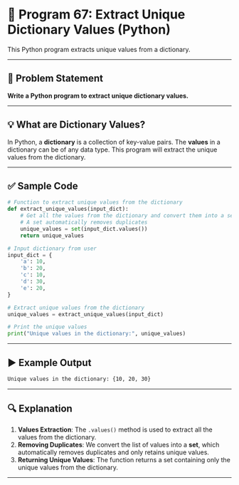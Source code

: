 
# 📝 Program 67: Extract Unique Dictionary Values (Python)

This Python program extracts unique values from a dictionary.

---

## 📌 Problem Statement

**Write a Python program to extract unique dictionary values.**

---

## 💡 What are Dictionary Values?

In Python, a **dictionary** is a collection of key-value pairs. The **values** in a dictionary can be of any data type. This program will extract the unique values from the dictionary.

---

## ✅ Sample Code

```python
# Function to extract unique values from the dictionary
def extract_unique_values(input_dict):
    # Get all the values from the dictionary and convert them into a set
    # A set automatically removes duplicates
    unique_values = set(input_dict.values())
    return unique_values

# Input dictionary from user
input_dict = {
    'a': 10,
    'b': 20,
    'c': 10,
    'd': 30,
    'e': 20,
}

# Extract unique values from the dictionary
unique_values = extract_unique_values(input_dict)

# Print the unique values
print("Unique values in the dictionary:", unique_values)
```

---

## ▶️ Example Output

```bash
Unique values in the dictionary: {10, 20, 30}
```

---

## 🔍 Explanation

1. **Values Extraction**: The `.values()` method is used to extract all the values from the dictionary.
2. **Removing Duplicates**: We convert the list of values into a **set**, which automatically removes duplicates and only retains unique values.
3. **Returning Unique Values**: The function returns a set containing only the unique values from the dictionary.

---
